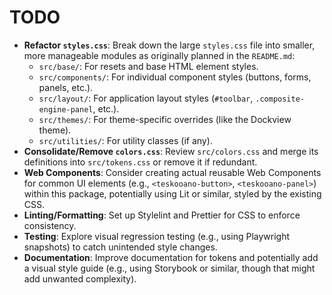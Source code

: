 # TODO

- **Refactor `styles.css`**: Break down the large `styles.css` file into smaller, more manageable modules as originally planned in the `README.md`:
  - `src/base/`: For resets and base HTML element styles.
  - `src/components/`: For individual component styles (buttons, forms, panels, etc.).
  - `src/layout/`: For application layout styles (`#toolbar`, `.composite-engine-panel`, etc.).
  - `src/themes/`: For theme-specific overrides (like the Dockview theme).
  - `src/utilities/`: For utility classes (if any).
- **Consolidate/Remove `colors.css`**: Review `src/colors.css` and merge its definitions into `src/tokens.css` or remove it if redundant.
- **Web Components**: Consider creating actual reusable Web Components for common UI elements (e.g., `<teskooano-button>`, `<teskooano-panel>`) within this package, potentially using Lit or similar, styled by the existing CSS.
- **Linting/Formatting**: Set up Stylelint and Prettier for CSS to enforce consistency.
- **Testing**: Explore visual regression testing (e.g., using Playwright snapshots) to catch unintended style changes.
- **Documentation**: Improve documentation for tokens and potentially add a visual style guide (e.g., using Storybook or similar, though that might add unwanted complexity).
